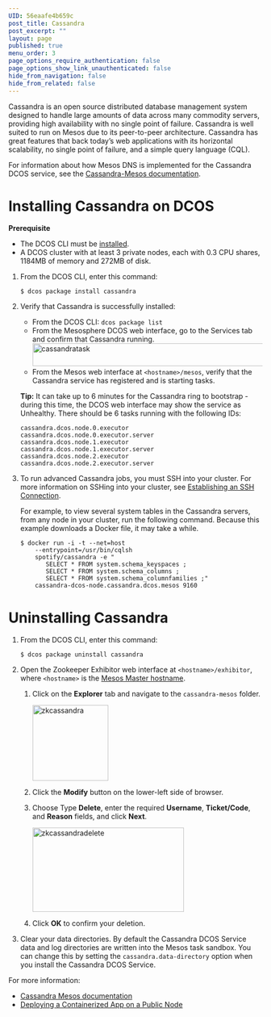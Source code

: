 ```yaml
---
UID: 56eaafe4b659c
post_title: Cassandra
post_excerpt: ""
layout: page
published: true
menu_order: 3
page_options_require_authentication: false
page_options_show_link_unauthenticated: false
hide_from_navigation: false
hide_from_related: false
---
```

Cassandra is an open source distributed database management system designed to handle large amounts of data across many commodity servers, providing high availability with no single point of failure. Cassandra is well suited to run on Mesos due to its peer-to-peer architecture. Cassandra has great features that back today’s web applications with its horizontal scalability, no single point of failure, and a simple query language (CQL).

For information about how Mesos DNS is implemented for the Cassandra DCOS service, see the <a href="http://mesosphere.github.io/cassandra-mesos/docs/mesos-dns.html" target="_blank">Cassandra-Mesos documentation</a>.

# <a name="cassandrainstall"></a>Installing Cassandra on DCOS

**Prerequisite**

*   The DCOS CLI must be [installed][1].
*   A DCOS cluster with at least 3 private nodes, each with 0.3 CPU shares, 1184MB of memory and 272MB of disk.

1.  From the DCOS CLI, enter this command:
    
        $ dcos package install cassandra
        

2.  Verify that Cassandra is successfully installed:
    
    *   From the DCOS CLI: `dcos package list`
    *   From the Mesosphere DCOS web interface, go to the Services tab and confirm that Cassandra running. <a href="https://docs.mesosphere.com/wp-content/uploads/2015/12/cassandratask.png" rel="attachment wp-att-1326"><img src="https://docs.mesosphere.com/wp-content/uploads/2015/12/cassandratask.png" alt="cassandratask" width="713" height="45" class="alignnone size-full wp-image-1326" /></a> 
    *   From the Mesos web interface at `<hostname>/mesos`, verify that the Cassandra service has registered and is starting tasks. 
    
    **Tip:** It can take up to 6 minutes for the Cassandra ring to bootstrap - during this time, the DCOS web interface may show the service as Unhealthy. There should be 6 tasks running with the following IDs:
    
        cassandra.dcos.node.0.executor
        cassandra.dcos.node.0.executor.server
        cassandra.dcos.node.1.executor
        cassandra.dcos.node.1.executor.server
        cassandra.dcos.node.2.executor
        cassandra.dcos.node.2.executor.server
        

3.  To run advanced Cassandra jobs, you must SSH into your cluster. For more information on SSHing into your cluster, see [Establishing an SSH Connection][2].
    
    For example, to view several system tables in the Cassandra servers, from any node in your cluster, run the following command. Because this example downloads a Docker file, it may take a while.
    
        $ docker run -i -t --net=host 
            --entrypoint=/usr/bin/cqlsh 
            spotify/cassandra -e "
               SELECT * FROM system.schema_keyspaces ;
               SELECT * FROM system.schema_columns ;
               SELECT * FROM system.schema_columnfamilies ;" 
            cassandra-dcos-node.cassandra.dcos.mesos 9160
        

# <a name="uninstall"></a>Uninstalling Cassandra

1.  From the DCOS CLI, enter this command:
    
        $ dcos package uninstall cassandra
        

2.  Open the Zookeeper Exhibitor web interface at `<hostname>/exhibitor`, where `<hostname>` is the [Mesos Master hostname][3].
    
    1.  Click on the **Explorer** tab and navigate to the `cassandra-mesos` folder.
        
        <a href="https://docs.mesosphere.com/wp-content/uploads/2015/12/zkcassandra.png" rel="attachment wp-att-1329"><img src="https://docs.mesosphere.com/wp-content/uploads/2015/12/zkcassandra-150x150.png" alt="zkcassandra" width="150" height="150" class="alignnone size-thumbnail wp-image-1329" /></a>
    
    2.  Click the **Modify** button on the lower-left side of browser.
    
    3.  Choose Type **Delete**, enter the required **Username**, **Ticket/Code**, and **Reason** fields, and click **Next**.
        
        <a href="https://docs.mesosphere.com/wp-content/uploads/2015/12/zkcassandradelete.png" rel="attachment wp-att-1332"><img src="https://docs.mesosphere.com/wp-content/uploads/2015/12/zkcassandradelete-600x334.png" alt="zkcassandradelete" width="300" height="167" class="alignnone size-medium wp-image-1332" /></a>
    
    4.  Click **OK** to confirm your deletion.

3.  Clear your data directories. By default the Cassandra DCOS Service data and log directories are written into the Mesos task sandbox. You can change this by setting the `cassandra.data-directory` option when you install the Cassandra DCOS Service.

For more information:

*   <a href="http://mesosphere.github.io/cassandra-mesos/" target="_blank">Cassandra Mesos documentation</a>
*   [Deploying a Containerized App on a Public Node][4]

 [1]: /install/cli/
 [2]: /administration/sshcluster/
 [3]: /install/awscluster#launchdcos
 [4]: ../getting-started/tutorials/deploy-containerized-app/